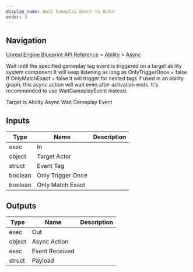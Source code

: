 ```yaml
---
display_name: Wait Gameplay Event to Actor
order: 3
---
```

## Navigation

[Unreal Engine Blueprint API Reference](https://dev.epicgames.com/documentation/en-us/unreal-engine/BlueprintAPI) > [Ability](https://dev.epicgames.com/documentation/en-us/unreal-engine/BlueprintAPI/Ability) > [Async](https://dev.epicgames.com/documentation/en-us/unreal-engine/BlueprintAPI/Ability/Async)

Wait until the specified gameplay tag event is triggered on a target ability system component
It will keep listening as long as OnlyTriggerOnce = false
If OnlyMatchExact = false it will trigger for nested tags
If used in an ability graph, this async action will wait even after activation ends. It's recommended to use WaitGameplayEvent instead.

Target is Ability Async Wait Gameplay Event

## Inputs

| Type | Name | Description |
| --- | --- | --- |
| exec | In |  |
| object | Target Actor |  |
| struct | Event Tag |  |
| boolean | Only Trigger Once |  |
| boolean | Only Match Exact |  |

## Outputs

| Type | Name | Description |
| --- | --- | --- |
| exec | Out |  |
| object | Async Action |  |
| exec | Event Received |  |
| struct | Payload |  |
